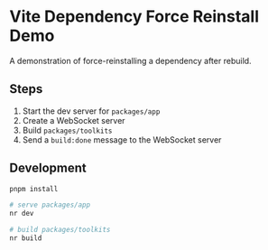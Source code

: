 # Vite Dependency Force Reinstall Demo

A demonstration of force-reinstalling a dependency after rebuild.

## Steps

1. Start the dev server for `packages/app`
2. Create a WebSocket server
3. Build `packages/toolkits`
4. Send a `build:done` message to the WebSocket server

## Development

```sh
pnpm install

# serve packages/app
nr dev

# build packages/toolkits
nr build
```